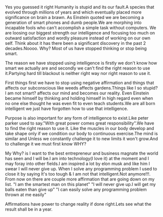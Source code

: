 Yes you guessed it right Humanity is stupid and its our fault.A species that evolved through millions of years and which 
eventually placed more significance on brain a brawn.
As Einstein quoted we are becoming a generation of smart phones and dumb people.We are morphing into incapable fools 
who can't accomplish a simple task without computers.
We are loosing our biggest strength our intelligence and focusing too much on outward satisfaction and wordly pleasure 
instead of working on our own self. Think about it has there been a significant discovery in the past 2 decades.Noooo.
Why? Most of us have stopped thinking or stop being smart.

The reason we have stopped using intelligence is firstly we don't know how smart we actually are and secondly we can't 
find the right reason to use it.Partying hard till blackout is neither right way nor right reason to use it.

First things first we have to stop using negative affirmation and things that affects our subconscious like weeds affects 
gardens.Things like I so stupid? I am not smart? affects our mind and becomes our reality. 
Even Einstein became himself by thinking and holding himself in high regard even when no one else thought he was even fit 
to even teach students.We are all born intelligent we just have forgotten how to use that intelligence.

Purpose is also important for any form of intelligence to exist.Like peter parker used to say."With great power comes great 
responsibility".We have to find the right reason to use it.
Like the muscles in our body develop and take shape only if we condition our body to continuous exercise.The mind is similar 
and Unless we constantly challenge it to new limits it won't grow.And to challenge it we must first know WHY?

My Why? is I want to the best entrepreneur and business magnate the world has seen and I will be.I am into technology(I love it) at the 
moment and I may foray into other fields.I am inspired a lot by elon musk and like him I swear I will never give up.
When I solve any programming problem I used to close it by saying It's too tough & I am not that intelligent.Not anymore!!!.
From now on there are couple more affirmation that are going down on my list.
"I am the smartest man on this planet"
"I will never give up.I will get my balls eaten than give up"
"I can easily solve any programming problem thrown at me easily"

Affirmations have power to change reality if done right.Lets see what the result shall be in a year.

